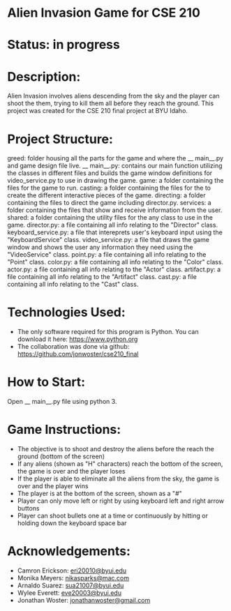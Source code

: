 # Alien Invasion Game for CSE 210
# Status: in progress
# Description:
Alien Invasion involves aliens descending from the sky and the player can shoot the them, trying to kill them all before they reach the ground. This project was created for the CSE 210 final project at BYU Idaho.

# Project Structure:
greed: folder housing all the parts for the game and where the __ main__.py and game design file live.
__ main__.py: contains our main function utilizing the classes in different files and builds the game window definitions for video_service.py to use in drawing the game.
game: a folder containing the files for the game to run.
casting: a folder containing the files for the to create the different interactive pieces of the game.
directing: a folder containing the files to direct the game including director.py.
services: a folder containing the files that show and receive information from the user.
shared: a folder containing the utility files for the any class to use in the game.
director.py: a file containing all info relating to the "Director" class.
keyboard_service.py: a file that intereprets user's keyboard input using the "KeyboardService" class.
video_service.py: a file that draws the game window and shows the user any information they need using the "VideoService" class.
point.py: a file containing all info relating to the "Point" class.
color.py: a file containing all info relating to the "Color" class.
actor.py: a file containing all info relating to the "Actor" class.
artifact.py: a file containing all info relating to the "Artifact" class.
cast.py: a file containing all info relating to the "Cast" class.

# Technologies Used:
- The only software required for this program is Python. You can download it here: https://www.python.org
- The collaboration was done via github: https://github.com/jonwoster/cse210_final

# How to Start:
Open __ main__.py file using python 3.

# Game Instructions:
- The objective is to shoot and destroy the aliens before the reach the ground (bottom of the screen)
- If any aliens (shown as "H" characters) reach the bottom of the screen, the game is over and the player loses
- If the player is able to eliminate all the aliens from the sky, the game is over and the player wins
- The player is at the bottom of the screen, shown as a "#"
- Player can only move left or right by using keyboard left and right arrow buttons
- Player can shoot bullets one at a time or continuously by hitting or holding down the keyboard space bar

# Acknowledgements:
- Camron Erickson: eri20010@byui.edu
- Monika Meyers: nikasparks@mac.com
- Arnaldo Suarez: sua21007@byui.edu
- Wylee Everett: eve20003@byui.edu
- Jonathan Woster: jonathanwoster@gmail.com
